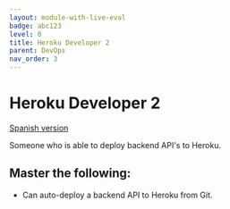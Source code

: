 ```yaml
---
layout: module-with-live-eval
badge: abc123
level: 0
title: Heroku Developer 2
parent: DevOps
nav_order: 3
---
```

# Heroku Developer 2

[Spanish version](heroku2-es.md)

Someone who is able to deploy backend API's to Heroku.

## Master the following:

- Can auto-deploy a backend API to Heroku from Git.

